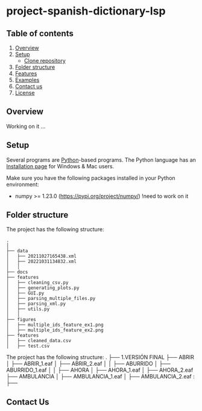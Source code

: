# project-spanish-dictionary-lsp

## Table of contents

1. [Overview](#overview)
2. [Setup](#setup)
	- [Clone repository](#get-repository)
3. [Folder structure](#folder-structure)
4. [Features](#features)
5. [Examples](#examples)
6. [Contact us](#contact-us)
7. [License](#license)

## Overview

Working on it ...

## Setup

Several programs are [Python](https:///www.python.org)-based programs. The Python language has an [Installation page](https://www.python.org/downloads/) for Windows & Mac users.

Make sure you have the following packages installed in your Python environment:

- numpy >= 1.23.0 (https://pypi.org/project/numpy/)
!need to work on it 

## Folder structure


The project has the following structure:
      
    .
    │
    ├── data
    │   ├── 20211027165438.xml
    │   ├── 20221031134832.xml
    │   │
    ├── docs
    ├── features
    │   ├── cleaning_csv.py
    │   ├── generating_plots.py
    │   ├── GUI.py
    │   ├── parsing_multiple_files.py
    │   ├── parsing_xml.py
    │   ├── utils.py
    │   │
    ├── figures
    │   ├── multiple_ids_feature_ex1.png
    │   ├── multiple_ids_feature_ex2.png
    ├── features
    │   ├── cleaned_data.csv
    │   ├── test.csv

The project has the following structure:
.
├── 1.VERSIÓN FINAL
    ├── ABRIR
    │   ├── ABRIR_1.eaf
    │   ├── ABRIR_2.eaf
    │   │
    ├── ABURRIDO
    │   ├── ABURRIDO_1.eaf
    │   │
    ├── AHORA
    │   ├── AHORA_1.eaf
    │   ├── AHORA_2.eaf
    ├── AMBULANCIA
    │   ├── AMBULANCIA_1.eaf
    │   ├── AMBULANCIA_2.eaf
    :
├── 
                


## Contact Us
